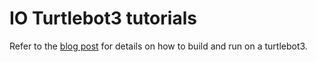 IO Turtlebot3 tutorials
=====

Refer to the [blog post](https://medium.com/rapyuta-robotics/cloudrobotics-101-deploying-managing-and-operating-turtlebot3-3aba67a4a073) for details on how to build and run on a turtlebot3.

